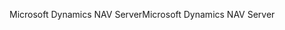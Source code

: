 <span data-ttu-id="2df86-101">Microsoft Dynamics NAV Server</span><span class="sxs-lookup"><span data-stu-id="2df86-101">Microsoft Dynamics NAV Server</span></span>